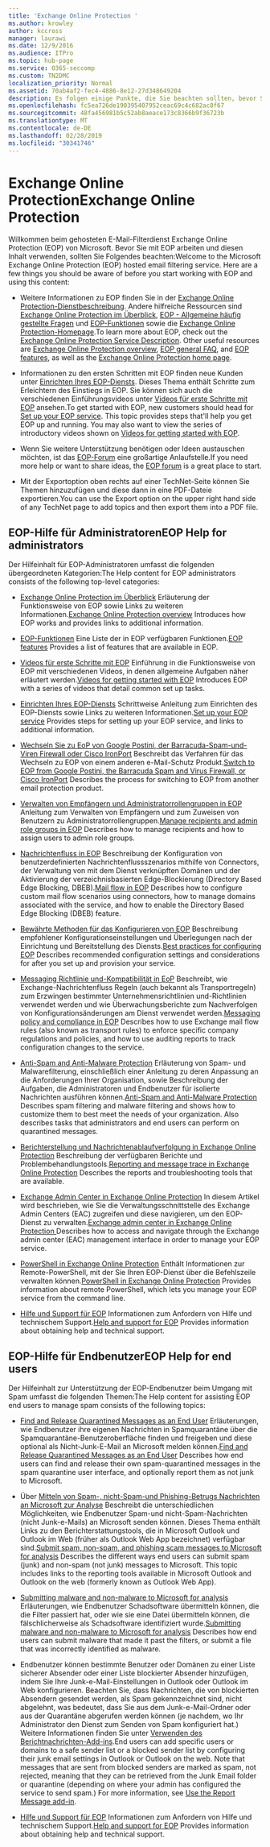 ```yaml
---
title: 'Exchange Online Protection '
ms.author: krowley
author: kccross
manager: laurawi
ms.date: 12/9/2016
ms.audience: ITPro
ms.topic: hub-page
ms.service: O365-seccomp
ms.custom: TN2DMC
localization_priority: Normal
ms.assetid: 70ab4af2-fec4-4886-8e12-27d348649204
description: Es folgen einige Punkte, die Sie beachten sollten, bevor Sie mit der Arbeit mit EOP beginnen.
ms.openlocfilehash: fc5ea726de190395407952ceac69c4c682ac8f67
ms.sourcegitcommit: 48fa456981b5c52ab8aeace173c8366b9f36723b
ms.translationtype: MT
ms.contentlocale: de-DE
ms.lasthandoff: 02/28/2019
ms.locfileid: "30341746"
---
```

# <a name="exchange-online-protection"></a><span data-ttu-id="2de77-103">Exchange Online Protection</span><span class="sxs-lookup"><span data-stu-id="2de77-103">Exchange Online Protection</span></span> 

<span data-ttu-id="2de77-p101">Willkommen beim gehosteten E-Mail-Filterdienst Exchange Online Protection (EOP) von Microsoft. Bevor Sie mit EOP arbeiten und diesen Inhalt verwenden, sollten Sie Folgendes beachten:</span><span class="sxs-lookup"><span data-stu-id="2de77-p101">Welcome to the Microsoft Exchange Online Protection (EOP) hosted email filtering service. Here are a few things you should be aware of before you start working with EOP and using this content:</span></span>
  
- <span data-ttu-id="2de77-p102">Weitere Informationen zu EOP finden Sie in der [Exchange Online Protection-Dienstbeschreibung](https://go.microsoft.com/fwlink/p/?LinkId=320619). Andere hilfreiche Ressourcen sind [Exchange Online Protection im Überblick](exchange-online-protection-overview.md), [EOP - Allgemeine häufig gestellte Fragen](eop-general-faq.md) und [EOP-Funktionen](eop-features.md) sowie die [Exchange Online Protection-Homepage](https://go.microsoft.com/fwlink/?LinkId=279912).</span><span class="sxs-lookup"><span data-stu-id="2de77-p102">To learn more about EOP, check out the [Exchange Online Protection Service Description](https://go.microsoft.com/fwlink/p/?LinkId=320619). Other useful resources are [Exchange Online Protection overview](exchange-online-protection-overview.md), [EOP general FAQ](eop-general-faq.md), and [EOP features](eop-features.md), as well as the [Exchange Online Protection home page](https://go.microsoft.com/fwlink/?LinkId=279912).</span></span>
    
- <span data-ttu-id="2de77-p103">Informationen zu den ersten Schritten mit EOP finden neue Kunden unter [Einrichten Ihres EOP-Diensts](set-up-your-eop-service.md). Dieses Thema enthält Schritte zum Erleichtern des Einstiegs in EOP. Sie können sich auch die verschiedenen Einführungsvideos unter [Videos für erste Schritte mit EOP](videos-for-getting-started-with-eop.md) ansehen.</span><span class="sxs-lookup"><span data-stu-id="2de77-p103">To get started with EOP, new customers should head for [Set up your EOP service](set-up-your-eop-service.md). This topic provides steps that'll help you get EOP up and running. You may also want to view the series of introductory videos shown on [Videos for getting started with EOP](videos-for-getting-started-with-eop.md).</span></span>
    
- <span data-ttu-id="2de77-111">Wenn Sie weitere Unterstützung benötigen oder Ideen austauschen möchten, ist das [EOP-Forum](https://go.microsoft.com/fwlink/?LinkId=285351) eine großartige Anlaufstelle.</span><span class="sxs-lookup"><span data-stu-id="2de77-111">If you need more help or want to share ideas, the [EOP forum](https://go.microsoft.com/fwlink/?LinkId=285351) is a great place to start.</span></span> 
    
- <span data-ttu-id="2de77-112">Mit der Exportoption oben rechts auf einer TechNet-Seite können Sie Themen hinzuzufügen und diese dann in eine PDF-Dateie exportieren.</span><span class="sxs-lookup"><span data-stu-id="2de77-112">You can use the Export option on the upper right hand side of any TechNet page to add topics and then export them into a PDF file.</span></span> 
    
## <a name="eop-help-for-administrators"></a><span data-ttu-id="2de77-113">EOP-Hilfe für Administratoren</span><span class="sxs-lookup"><span data-stu-id="2de77-113">EOP Help for administrators</span></span>

<span data-ttu-id="2de77-114">Der Hilfeinhalt für EOP-Administratoren umfasst die folgenden übergeordneten Kategorien:</span><span class="sxs-lookup"><span data-stu-id="2de77-114">The Help content for EOP administrators consists of the following top-level categories:</span></span>
  
- <span data-ttu-id="2de77-115">[Exchange Online Protection im Überblick](exchange-online-protection-overview.md) Erläuterung der Funktionsweise von EOP sowie Links zu weiteren Informationen.</span><span class="sxs-lookup"><span data-stu-id="2de77-115">[Exchange Online Protection overview](exchange-online-protection-overview.md) Introduces how EOP works and provides links to additional information.</span></span> 
    
- <span data-ttu-id="2de77-116">[EOP-Funktionen](eop-features.md) Eine Liste der in EOP verfügbaren Funktionen.</span><span class="sxs-lookup"><span data-stu-id="2de77-116">[EOP features](eop-features.md) Provides a list of features that are available in EOP.</span></span> 
    
- <span data-ttu-id="2de77-117">[Videos für erste Schritte mit EOP](videos-for-getting-started-with-eop.md) Einführung in die Funktionsweise von EOP mit verschiedenen Videos, in denen allgemeine Aufgaben näher erläutert werden.</span><span class="sxs-lookup"><span data-stu-id="2de77-117">[Videos for getting started with EOP](videos-for-getting-started-with-eop.md) Introduces EOP with a series of videos that detail common set up tasks.</span></span> 
    
- <span data-ttu-id="2de77-118">[Einrichten Ihres EOP-Diensts](set-up-your-eop-service.md) Schrittweise Anleitung zum Einrichten des EOP-Diensts sowie Links zu weiteren Informationen.</span><span class="sxs-lookup"><span data-stu-id="2de77-118">[Set up your EOP service](set-up-your-eop-service.md) Provides steps for setting up your EOP service, and links to additional information.</span></span> 
    
- <span data-ttu-id="2de77-119">[Wechseln Sie zu EoP von Google Postini, der Barracuda-Spam-und-Viren Firewall oder Cisco IronPort](switch-to-eop-from-google-postini-the-barracuda-spam-and-virus-firewall-or-cisco.md) Beschreibt das Verfahren für das Wechseln zu EOP von einem anderen e-Mail-Schutz Produkt.</span><span class="sxs-lookup"><span data-stu-id="2de77-119">[Switch to EOP from Google Postini, the Barracuda Spam and Virus Firewall, or Cisco IronPort](switch-to-eop-from-google-postini-the-barracuda-spam-and-virus-firewall-or-cisco.md) Describes the process for switching to EOP from another email protection product.</span></span> 
    
- <span data-ttu-id="2de77-120">[Verwalten von Empfängern und Administratorrollengruppen in EOP](manage-recipients-and-admin-role-groups-in-eop.md) Anleitung zum Verwalten von Empfängern und zum Zuweisen von Benutzern zu Administratorrollengruppen.</span><span class="sxs-lookup"><span data-stu-id="2de77-120">[Manage recipients and admin role groups in EOP](manage-recipients-and-admin-role-groups-in-eop.md) Describes how to manage recipients and how to assign users to admin role groups.</span></span> 
    
- <span data-ttu-id="2de77-121">[Nachrichtenfluss in EOP](mail-flow-in-eop.md) Beschreibung der Konfiguration von benutzerdefinierten Nachrichtenflussszenarios mithilfe von Connectors, der Verwaltung von mit dem Dienst verknüpften Domänen und der Aktivierung der verzeichnisbasierten Edge-Blockierung (Directory Based Edge Blocking, DBEB).</span><span class="sxs-lookup"><span data-stu-id="2de77-121">[Mail flow in EOP](mail-flow-in-eop.md) Describes how to configure custom mail flow scenarios using connectors, how to manage domains associated with the service, and how to enable the Directory Based Edge Blocking (DBEB) feature.</span></span> 
    
- <span data-ttu-id="2de77-122">[Bewährte Methoden für das Konfigurieren von EOP](best-practices-for-configuring-eop.md) Beschreibung empfohlener Konfigurationseinstellungen und Überlegungen nach der Einrichtung und Bereitstellung des Diensts.</span><span class="sxs-lookup"><span data-stu-id="2de77-122">[Best practices for configuring EOP](best-practices-for-configuring-eop.md) Describes recommended configuration settings and considerations for after you set up and provision your service.</span></span> 
    
- <span data-ttu-id="2de77-123">[Messaging Richtlinie und-Kompatibilität in EoP](messaging-policy-and-compliance-in-eop.md) Beschreibt, wie Exchange-Nachrichtenfluss Regeln (auch bekannt als Transportregeln) zum Erzwingen bestimmter Unternehmensrichtlinien und-Richtlinien verwendet werden und wie Überwachungsberichte zum Nachverfolgen von Konfigurationsänderungen am Dienst verwendet werden.</span><span class="sxs-lookup"><span data-stu-id="2de77-123">[Messaging policy and compliance in EOP](messaging-policy-and-compliance-in-eop.md) Describes how to use Exchange mail flow rules (also known as transport rules) to enforce specific company regulations and policies, and how to use auditing reports to track configuration changes to the service.</span></span> 
    
- <span data-ttu-id="2de77-p104">[Anti-Spam and Anti-Malware Protection](http://technet.microsoft.com/library/93c6c227-7442-4293-b64d-ec8f15c928db.aspx) Erläuterung von Spam- und Malwarefilterung, einschließlich einer Anleitung zu deren Anpassung an die Anforderungen Ihrer Organisation, sowie Beschreibung der Aufgaben, die Administratoren und Endbenutzer für isolierte Nachrichten ausführen können.</span><span class="sxs-lookup"><span data-stu-id="2de77-p104">[Anti-Spam and Anti-Malware Protection](http://technet.microsoft.com/library/93c6c227-7442-4293-b64d-ec8f15c928db.aspx) Describes spam filtering and malware filtering and shows how to customize them to best meet the needs of your organization. Also describes tasks that administrators and end users can perform on quarantined messages.</span></span> 
    
- <span data-ttu-id="2de77-126">[Berichterstellung und Nachrichtenablaufverfolgung in Exchange Online Protection](reporting-and-message-trace-in-exchange-online-protection.md) Beschreibung der verfügbaren Berichte und Problembehandlungstools.</span><span class="sxs-lookup"><span data-stu-id="2de77-126">[Reporting and message trace in Exchange Online Protection](reporting-and-message-trace-in-exchange-online-protection.md) Describes the reports and troubleshooting tools that are available.</span></span> 
    
- <span data-ttu-id="2de77-127">[Exchange Admin Center in Exchange Online Protection](../exchange-admin-center-in-exchange-online-protection-eop.md) In diesem Artikel wird beschrieben, wie Sie die Verwaltungsschnittstelle des Exchange Admin Centers (EAC) zugreifen und diese navigieren, um den EOP-Dienst zu verwalten.</span><span class="sxs-lookup"><span data-stu-id="2de77-127">[Exchange admin center in Exchange Online Protection ](../exchange-admin-center-in-exchange-online-protection-eop.md) Describes how to access and navigate through the Exchange admin center (EAC) management interface in order to manage your EOP service.</span></span> 
    
- <span data-ttu-id="2de77-128">[PowerShell in Exchange Online Protection](http://technet.microsoft.com/library/f7918a88-774a-405e-945b-bc2f5ee9f748.aspx) Enthält Informationen zur Remote-PowerShell, mit der Sie Ihren EOP-Dienst über die Befehlszeile verwalten können.</span><span class="sxs-lookup"><span data-stu-id="2de77-128">[PowerShell in Exchange Online Protection](http://technet.microsoft.com/library/f7918a88-774a-405e-945b-bc2f5ee9f748.aspx) Provides information about remote PowerShell, which lets you manage your EOP service from the command line.</span></span> 
    
- <span data-ttu-id="2de77-129">[Hilfe und Support für EOP](help-and-support-for-eop.md) Informationen zum Anfordern von Hilfe und technischem Support.</span><span class="sxs-lookup"><span data-stu-id="2de77-129">[Help and support for EOP](help-and-support-for-eop.md) Provides information about obtaining help and technical support.</span></span> 
    
## <a name="eop-help-for-end-users"></a><span data-ttu-id="2de77-130">EOP-Hilfe für Endbenutzer</span><span class="sxs-lookup"><span data-stu-id="2de77-130">EOP Help for end users</span></span>
<span data-ttu-id="2de77-131"><a name="sectionSection1"> </a></span><span class="sxs-lookup"><span data-stu-id="2de77-131"></span></span>

<span data-ttu-id="2de77-132">Der Hilfeinhalt zur Unterstützung der EOP-Endbenutzer beim Umgang mit Spam umfasst die folgenden Themen:</span><span class="sxs-lookup"><span data-stu-id="2de77-132">The Help content for assisting EOP end users to manage spam consists of the following topics:</span></span>
  
- <span data-ttu-id="2de77-133">[Find and Release Quarantined Messages as an End User](http://technet.microsoft.com/library/e439b560-827a-4807-abd3-6b861c1ff786.aspx) Erläuterungen, wie Endbenutzer ihre eigenen Nachrichten in Spamquarantäne über die Spamquarantäne-Benutzeroberfläche finden und freigeben und diese optional als Nicht-Junk-E-Mail an Microsoft melden können.</span><span class="sxs-lookup"><span data-stu-id="2de77-133">[Find and Release Quarantined Messages as an End User](http://technet.microsoft.com/library/e439b560-827a-4807-abd3-6b861c1ff786.aspx) Describes how end users can find and release their own spam-quarantined messages in the spam quarantine user interface, and optionally report them as not junk to Microsoft.</span></span> 
        
- <span data-ttu-id="2de77-p105">Über [Mitteln von Spam-, nicht-Spam-und Phishing-Betrugs Nachrichten an Microsoft zur Analyse](../submit-spam-non-spam-and-phishing-scam-messages-to-microsoft-for-analysis.md) Beschreibt die unterschiedlichen Möglichkeiten, wie Endbenutzer Spam-und nicht-Spam-Nachrichten (nicht Junk-e-Mails) an Microsoft senden können. Dieses Thema enthält Links zu den Berichterstattungstools, die in Microsoft Outlook und Outlook im Web (früher als Outlook Web App bezeichnet) verfügbar sind.</span><span class="sxs-lookup"><span data-stu-id="2de77-p105">[Submit spam, non-spam, and phishing scam messages to Microsoft for analysis](../submit-spam-non-spam-and-phishing-scam-messages-to-microsoft-for-analysis.md) Describes the different ways end users can submit spam (junk) and non-spam (not junk) messages to Microsoft. This topic includes links to the reporting tools available in Microsoft Outlook and Outlook on the web (formerly known as Outlook Web App).</span></span> 
    
- <span data-ttu-id="2de77-136">[Submitting malware and non-malware to Microsoft for analysis](../submitting-malware-and-non-malware-to-microsoft-for-analysis.md) Erläuterungen, wie Endbenutzer Schadsoftware übermitteln können, die die Filter passiert hat, oder wie sie eine Datei übermitteln können, die fälschlicherweise als Schadsoftware identifiziert wurde.</span><span class="sxs-lookup"><span data-stu-id="2de77-136">[Submitting malware and non-malware to Microsoft for analysis](../submitting-malware-and-non-malware-to-microsoft-for-analysis.md) Describes how end users can submit malware that made it past the filters, or submit a file that was incorrectly identified as malware.</span></span> 
    
- <span data-ttu-id="2de77-p106">Endbenutzer können bestimmte Benutzer oder Domänen zu einer Liste sicherer Absender oder einer Liste blockierter Absender hinzufügen, indem Sie Ihre Junk-e-Mail-Einstellungen in Outlook oder Outlook im Web konfigurieren. Beachten Sie, dass Nachrichten, die von blockierten Absendern gesendet werden, als Spam gekennzeichnet sind, nicht abgelehnt, was bedeutet, dass Sie aus dem Junk-e-Mail-Ordner oder aus der Quarantäne abgerufen werden können (je nachdem, wo Ihr Administrator den Dienst zum Senden von Spam konfiguriert hat.) Weitere Informationen finden Sie unter [Verwenden des Berichtnachrichten-Add-ins](https://support.office.com/article/addin-b5caa9f1-cdf3-4443-af8c-ff724ea719d2).</span><span class="sxs-lookup"><span data-stu-id="2de77-p106">End users can add specific users or domains to a safe sender list or a blocked sender list by configuring their junk email settings in Outlook or Outlook on the web. Note that messages that are sent from blocked senders are marked as spam, not rejected, meaning that they can be retrieved from the Junk Email folder or quarantine (depending on where your admin has configured the service to send spam.) For more information, see [Use the Report Message add-in](https://support.office.com/article/addin-b5caa9f1-cdf3-4443-af8c-ff724ea719d2).</span></span>
    
- <span data-ttu-id="2de77-139">[Hilfe und Support für EOP](help-and-support-for-eop.md) Informationen zum Anfordern von Hilfe und technischem Support.</span><span class="sxs-lookup"><span data-stu-id="2de77-139">[Help and support for EOP](help-and-support-for-eop.md) Provides information about obtaining help and technical support.</span></span> 
    
